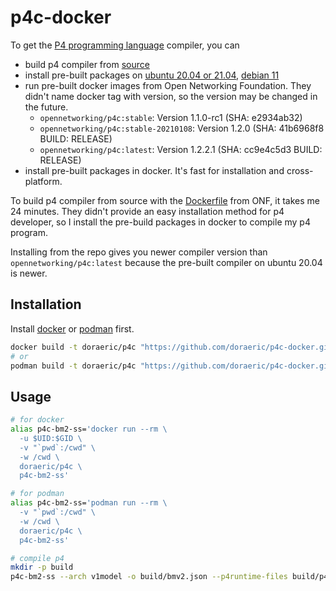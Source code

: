 # p4c-docker

To get the [P4 programming language](https://p4.org/) compiler, you can
- build p4 compiler from [source](https://github.com/p4lang/p4c)
- install pre-built packages on [ubuntu 20.04 or 21.04](https://github.com/p4lang/p4c#ubuntu), [debian 11](https://github.com/p4lang/p4c#debian)
- run pre-built docker images from Open Networking Foundation. They didn't name docker tag with version, so the version may be changed in the future.
  - `opennetworking/p4c:stable`: Version 1.1.0-rc1 (SHA: e2934ab32)
  - `opennetworking/p4c:stable-20210108`: Version 1.2.0 (SHA: 41b6968f8 BUILD: RELEASE)
  - `opennetworking/p4c:latest`: Version 1.2.2.1 (SHA: cc9e4c5d3 BUILD: RELEASE)
- install pre-built packages in docker. It's fast for installation and cross-platform.

To build p4 compiler from source with the [Dockerfile](https://github.com/opennetworkinglab/p4c-docker) from ONF, it takes me 24 minutes. They didn't provide an easy installation method for p4 developer, so I install the pre-build packages in docker to compile my p4 program.

Installing from the repo gives you newer compiler version than `opennetworking/p4c:latest` because the pre-built compiler on ubuntu 20.04 is newer.

## Installation

Install [docker](https://www.docker.com/get-started/) or [podman](https://podman.io/getting-started/installation) first.

```sh
docker build -t doraeric/p4c "https://github.com/doraeric/p4c-docker.git#main"
# or
podman build -t doraeric/p4c "https://github.com/doraeric/p4c-docker.git#main"
```

## Usage

```sh
# for docker
alias p4c-bm2-ss='docker run --rm \
  -u $UID:$GID \
  -v "`pwd`:/cwd" \
  -w /cwd \
  doraeric/p4c \
  p4c-bm2-ss'

# for podman
alias p4c-bm2-ss='podman run --rm \
  -v "`pwd`:/cwd" \
  -w /cwd \
  doraeric/p4c \
  p4c-bm2-ss'

# compile p4
mkdir -p build
p4c-bm2-ss --arch v1model -o build/bmv2.json --p4runtime-files build/p4info.txt src/main.p4
```
